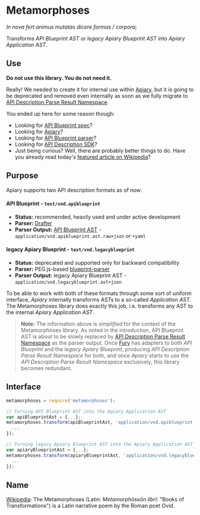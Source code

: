# Metamorphoses

*In nova fert animus mutatas dicere formas / corpora;*

Transforms *API Blueprint AST* or *legacy Apiary Blueprint AST* into *Apiary Application AST*.

## Use

**Do not use this library. You do not need it.**

Really! We needed to create it for internal use within [Apiary](https://apiary.io/), but it is going to be deprecated and removed even internally as soon as we fully migrate to [API Description Parse Result Namespace](https://github.com/refractproject/refract-spec/blob/master/namespaces/parse-result.md).

You ended up here for some reason though:

- Looking for [API Blueprint spec](https://github.com/apiaryio/api-blueprint/)?
- Looking for [Apiary](https://apiary.io/)?
- Looking for [API Blueprint parser](https://github.com/apiaryio/drafter)?
- Looking for [API Description SDK](https://github.com/apiaryio/fury.js)?
- Just being curious? Well, there are probably better things to do. Have you already read today's [featured article on Wikipedia](https://en.wikipedia.org/wiki/Main_Page)?

## Purpose

Apiary supports two API description formats as of now:

#### API Blueprint - `text/vnd.apiblueprint`

-   **Status:** recommended, heavily used and under active development
-   **Parser:** [Drafter](https://github.com/apiaryio/drafter)
-   **Parser Output:** [API Blueprint AST](https://github.com/apiaryio/api-blueprint-ast) - `application/vnd.apiblueprint.ast.raw+json` or `+yaml`

#### legacy Apiary Blueprint - `text/vnd.legacyblueprint`

-   **Status:** deprecated and supported only for backward compatibility
-   **Parser:** PEG.js-based [blueprint-parser](https://github.com/apiaryio/blueprint-parser)
-   **Parser Output:** legacy Apiary Blueprint AST - `application/vnd.legacyblueprint.ast+json`

To be able to work with both of these formats through some sort of uniform interface, *Apiary* internally transforms ASTs to a so-called *Application AST*. The Metamorphoses library does exactly this job, i.e. transforms any AST to the internal *Apiary Application AST*.

> **Note:** The information above is *simplified* for the context of the Metamorphoses library. As noted in the introduction, API Blueprint AST is about to be slowly replaced by [API Description Parse Result Namespace](https://github.com/refractproject/refract-spec/blob/master/namespaces/parse-result.md) as the parser output. Once [Fury](https://github.com/apiaryio/fury.js) has adapters to both *API Blueprint* and the *legacy Apiary Blueprint*, producing *API Description Parse Result Namespace* for both, and once *Apiary* starts to use the *API Description Parse Result Namespace* exclusively, this library becomes redundant.

## Interface

```javascript
metamorphoses = require('metamorphoses');

// Turning API Blueprint AST into the Apiary Application AST
var apiBlueprintAst = {...};
metamorphoses.transform(apiBlueprintAst, 'application/vnd.apiblueprint.ast', function (err, applicationAst) {
  ...
});

// Turning legacy Apiary Blueprint AST into the Apiary Application AST
var apiaryBlueprintAst = {...};
metamorphoses.transform(apiaryBlueprintAst, 'application/vnd.legacyblueprint.ast', function (err, applicationAst) {
  ...
});
```

## Name

[Wikipedia](https://en.wikipedia.org/wiki/Metamorphoses): The Metamorphoses (Latin: *Metamorphōseōn librī*: "Books of Transformations") is a Latin narrative poem by the Roman poet Ovid.
